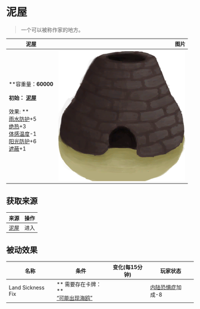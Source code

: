 # 泥屋  
> 一个可以被称作家的地方。  
  
  泥屋  |   图片   
 ----  |  ----:   
 **容重量：**60000<br><br>**初始：**	[泥屋](MudHut.md)<br><br>** 效果: **<br>[雨水防护](RainProtection.md)+5<br>[绝热](InsulationHeat.md)+3<br>[体感温度](TemperaturePerceived.md)-1<br>[阳光防护](SunProtection.md)+6<br>[遮蔽](Sheltered.md)+1  |  ![](Sprite/Kiln.png)   
  
## 获取来源  
来源  |  操作  
----  |  ----  
[泥屋](MudHutEntrance.md)  |  进入  
## 被动效果  
名称  |  条件  |  变化(每15分钟)  |  玩家状态  
----  |  ----  |  ----  |  ----  
Land Sickness Fix  |  ** 需要存在卡牌：**<br>[“可能出现海鸥”](tag_Coastal.md)  |    |  [内陆恐惧症](LandSickness.md)加成-8  
